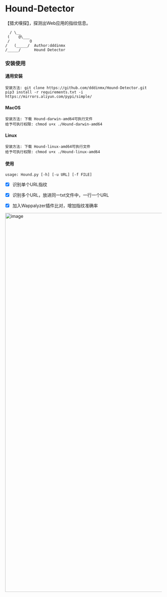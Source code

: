 # Hound-Detector
【猎犬嗅探】，探测出Web应用的指纹信息。  

      / \__
     (    @\___
     /         O
    /   (_____/  Author:dddinmx
    /_____/      Hound Detector  

### 安装使用  
#### 通用安装
``安装方法: git clone https://github.com/dddinmx/Hound-Detector.git``  
``pip3 install -r requirements.txt -i https://mirrors.aliyun.com/pypi/simple/``  
#### MacOS  
``安装方法: 下载 Hound-darwin-amd64可执行文件``  
``给予可执行权限: chmod u+x ./Hound-darwin-amd64``  
#### Linux
``安装方法: 下载 Hound-linux-amd64可执行文件``  
``给予可执行权限: chmod u+x ./Hound-linux-amd64``  

#### 使用
``usage: Hound.py [-h] [-u URL] [-f FILE]``  

  
- [x] 识别单个URL指纹
- [x] 识别多个URL，放进同一txt文件中，一行一个URL
- [x] 加入Wappalyzer插件比对，增加指纹准确率



<img width="1219" alt="image" src="https://github.com/dddinmx/Hound-Detector/assets/19663680/f5db0a6a-acdc-4b81-984b-1d1587af97dc">
